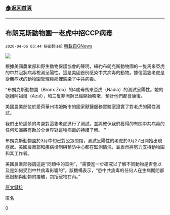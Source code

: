###  [:house:返回首頁](https://github.com/ourhimalayas/txt)
---

## 布朗克斯動物園一老虎中招CCP病毒
`2020-04-06 03:44 秘密翻译组` [轉載自GNews](https://gnews.org/zh-hant/163651/)

![](https://s3-ap-northeast-1.amazonaws.com/news.guo.offload.media/wp-content/uploads/2020/04/06034236/1-24.png)

根據美國農業部和野生動物保護協會的聲明，紐約布朗克斯動物園的一隻馬來亞虎的中共冠狀病毒檢測呈陽性。這是美國首例感染中共病毒的動物。據信這隻老虎是從無症狀的動物園管理員那裡感染了中共病毒。

“布朗克斯動物園（Bronx Zoo）的4歲母馬來亞虎（Nadia）的測試呈陽性。她的姐姐阿祖爾（Azul），和三隻非洲獅已經開始咳嗽，預計他們都會康復。

美國農業部位於愛荷華州埃姆斯市的國家獸醫服務實驗室證實了對老虎的陽性測試。

我們出於謹慎的考慮對這隻老虎進行了測試，並將確保我們獲得的有關中共病毒的任何知識將有助於全世界對這種病毒的持續了解。 ”

布朗克斯動物園於3月中旬已對公眾關閉，測試呈陽性的老虎於3月27日開始出現症狀。美國農業部和疾病控制與預防中心都在監測情況，並表示將努力支持動物園和其工作者。

美國農業部強調這是“同類中的首例”，“需要進一步研究以了解不同動物是否會以及是如何受到中共病毒影響的”。該機構表示，“患中共病毒的任何人在生病期間都應限制與動物的接觸，包括寵物在內。”

[原文鏈接](https://www.axios.com/tiger-coronavirus-bronx-zoo-4582f9db-9c71-45b5-a7b8-df9886b4256e.html)

匿名

0

